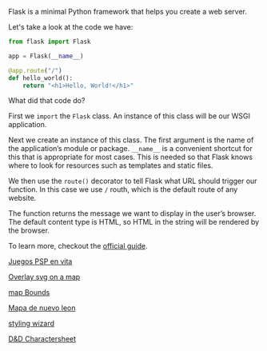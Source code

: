 Flask is a minimal Python framework that helps you create a web server. 

Let's take a look at the code we have:

```python
from flask import Flask

app = Flask(__name__)

@app.route("/")
def hello_world():
    return "<h1>Hello, World!</h1>"
```
	
What did that code do?

First we `import` the `Flask` class. An instance of this class will be our WSGI application.

Next we create an instance of this class. The first argument is the name of the application’s module or package. `__name__` is a convenient shortcut for this that is appropriate for most cases. This is needed so that Flask knows where to look for resources such as templates and static files.

We then use the `route()` decorator to tell Flask what URL should trigger our function. In this case we use `/` routh, which is the default route of any website.

The function returns the message we want to display in the user’s browser. The default content type is HTML, so HTML in the string will be rendered by the browser.

To learn more, checkout the [official guide](https://flask.palletsprojects.com/en/2.0.x/quickstart/).

[Juegos PSP en vita](https://www.cheapassgamer.com/topic/281768-complete-list-of-pspminispsone-games-playable-on-vita/)

[Overlay svg on a map](https://stackoverflow.com/questions/28586618/add-custom-svg-layer-on-google-map-api-v3)

[map Bounds](https://developers.google.com/maps/documentation/javascript/examples/control-bounds-restriction)

[Mapa de nuevo leon](https://www.3museos.com/?eventos=la-gran-ciudad-del-nuevo-reino-de-leon)

[styling wizard](https://mapstyle.withgoogle.com/)

[D&D Charactersheet](https://media.wizards.com/2021/dnd/downloads/dnd_blankcharactersheet_es.pdf)
